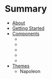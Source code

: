 # Summary

* [About](README.md)
* [Getting Started](getting_started.md)
* [Components](components/index.md)
   * [<bonaparte-sidebar>](components/bonaparte-sidebar.md)
   * [<bonaparte-toolbar>](components/bonaparte-toolbar.md)
   * <bonaparte-button>
   * <bonaparte-dropdown>
   * <bonaparte-panel>
* [Themes](themes/index.md)
   * Napoleon

